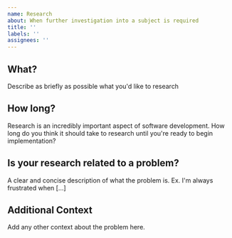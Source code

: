 ```yaml
---
name: Research
about: When further investigation into a subject is required
title: ''
labels: ''
assignees: ''
---
```


## What?
Describe as briefly as possible what you'd like to research

## How long?
Research is an incredibly important aspect of software development. How long do you think it should take to research until you're ready to begin implementation?

## Is your research related to a problem?
A clear and concise description of what the problem is. Ex. I'm always frustrated when [...]

## Additional Context
Add any other context about the problem here.
